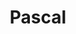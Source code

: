 ---
title: Pascal
desc: null
_links:
  schools:
    - href: /schools/uco/
  self:
    href: /languages/pascal/
_embedded:
  schools:
    - title: University of Central Oklahoma
      desc: >-
        The University of Central Oklahoma (UCO) is a public university in
        Edmond, Oklahoma founded in 1890.
      role: Student
      begin_year: 1994
      end_year: 1998
      _links:
        languages:
          - href: /languages/fortran/
          - href: /languages/pascal/
          - href: /languages/c/
          - href: /languages/cpp/
          - href: /languages/vb/
        self:
          href: /schools/uco/
---